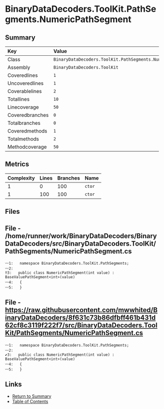 ﻿# BinaryDataDecoders.ToolKit.PathSegments.NumericPathSegment

## Summary

| Key             | Value                                                        |
| :-------------- | :----------------------------------------------------------- |
| Class           | `BinaryDataDecoders.ToolKit.PathSegments.NumericPathSegment` |
| Assembly        | `BinaryDataDecoders.ToolKit`                                 |
| Coveredlines    | `1`                                                          |
| Uncoveredlines  | `1`                                                          |
| Coverablelines  | `2`                                                          |
| Totallines      | `10`                                                         |
| Linecoverage    | `50`                                                         |
| Coveredbranches | `0`                                                          |
| Totalbranches   | `0`                                                          |
| Coveredmethods  | `1`                                                          |
| Totalmethods    | `2`                                                          |
| Methodcoverage  | `50`                                                         |

## Metrics

| Complexity | Lines | Branches | Name    |
| :--------- | :---- | :------- | :------ |
| 1          | 0     | 100      | `ctor`  |
| 1          | 100   | 100      | `ctor`  |

## Files

## File - /home/runner/work/BinaryDataDecoders/BinaryDataDecoders/src/BinaryDataDecoders.ToolKit/PathSegments/NumericPathSegment.cs

```CSharp
〰1:   namespace BinaryDataDecoders.ToolKit.PathSegments;
〰2:   
‼3:   public class NumericPathSegment(int value) : BaseValuePathSegment<int>(value)
〰4:   {
〰5:   }
```

## File - https://raw.githubusercontent.com/mwwhited/BinaryDataDecoders/8f631c73b86dfbff461b431d62cf8c3119f222f7/src/BinaryDataDecoders.ToolKit/PathSegments/NumericPathSegment.cs

```CSharp
〰1:   namespace BinaryDataDecoders.ToolKit.PathSegments;
〰2:   
✔3:   public class NumericPathSegment(int value) : BaseValuePathSegment<int>(value)
〰4:   {
〰5:   }
```

## Links

* [Return to Summary](Summary.md)
* [Table of Contents](../TOC.md)

